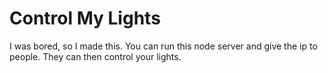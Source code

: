 # Control My Lights
I was bored, so I made this. You can run this node server and give the ip to people. They can then control your lights.
